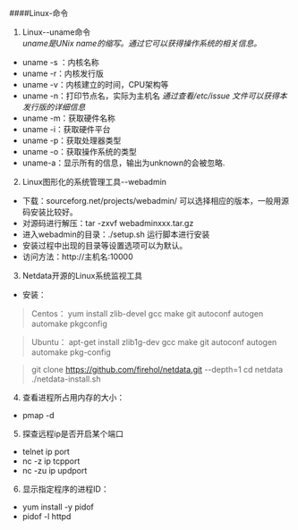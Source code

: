 ####Linux-命令

1. Linux--uname命令   
*uname是UNix name的缩写。通过它可以获得操作系统的相关信息。*
- uname -s ：内核名称
- uname -r：内核发行版
- uname -v：内核建立的时间，CPU架构等
- uname -n：打印节点名，实际为主机名
*通过查看/etc/issue 文件可以获得本发行版的详细信息* 
- uname -m：获取硬件名称
- uname -i：获取硬件平台
- uname -p：获取处理器类型
- uname -o：获取操作系统的类型
- uname-a：显示所有的信息，输出为unknown的会被忽略.
2. Linux图形化的系统管理工具--webadmin
- 下载：sourceforg.net/projects/webadmin/ 可以选择相应的版本，一般用源码安装比较好。
- 对源码进行解压：tar -zxvf  webadminxxx.tar.gz
- 进入webadmin的目录：./setup.sh 运行脚本进行安装
- 安装过程中出现的目录等设置选项可以为默认。
- 访问方法：http://主机名:10000
3. Netdata开源的Linux系统监视工具
- 安装：
>Centos：
yum install zlib-devel gcc make git autoconf autogen automake pkgconfig

>Ubuntu：
apt-get install zlib1g-dev gcc make git autoconf autogen automake pkg-config

>git clone https://github.com/firehol/netdata.git --depth=1
cd netdata
./netdata-install.sh  

4. 查看进程所占用内存的大小：
- pmap  -d <pid>
5. 探查远程ip是否开启某个端口
- telnet ip port
- nc -z ip tcpport 
- nc -zu ip updport
6. 显示指定程序的进程ID：
- yum install -y pidof
- pidof -l httpd